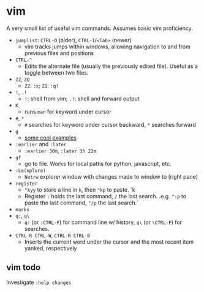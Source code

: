 vim
===

A very small list of useful vim commands. Assumes basic vim proficiency.

* `jumplist`: `CTRL-O` (older), `CTRL-I`/`<Tab>` (newer)
    * vim tracks jumps within windows, allowing navigation to and from previous files and positions
* `CTRL-^`
    * Edits the alternate file (usually the previously edited file). Useful as a toggle between two files.
* `ZZ`, `ZQ`
    * `ZZ`: `:x`; `ZQ`: `:q!`
* `!`, `.!`
    * `!`: shell from vim; `.!`: shell and forward output
* `K`
    * runs `man` for keyword under cursor
* `#`, `*`
    * `#` searches for keyword under cursor backward, `*` searches forward
* `g`
    * [some cool examples](http://vim.wikia.com/wiki/Power_of_g)
* `:earlier` and `:later`
    * `:earlier 30m`, `:later 3h 22m`
* `gf`
    * go to file. Works for local paths for python, javascript, etc.
* `:Le(xplore)`
    * `Netrw` explorer window with changes made to window to (right pane)
* `register`
    * `"kyy` to store a line in `k`, then `"kp` to paste. `<ctrl-r>k
    * Register `:` holds the last command, `/` the last search. .e.g. `":p` to paste the last command, `"/p` the last search.`
* `marks`
* `q:`, `q\`
    * `q:` (or `:CTRL-F`) for command line w/ history, `q\` (or `\CTRL-F`) for searches.
* `CTRL-R CTRL-W`, `CTRL-R CTRL-0`
    * Inserts the current word under the cursor and the most recent item yanked, respectively


vim todo
--------
Investigate `:help changes`
